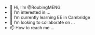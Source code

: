 - 👋 Hi, I’m @RoubingMENG
- 👀 I’m interested in ...
- 🌱 I’m currently learning EE in Cambridge
- 💞️ I’m looking to collaborate on ...
- 📫 How to reach me ...

<!---
RoubingMENG/RoubingMENG is a ✨ special ✨ repository because its `README.md` (this file) appears on your GitHub profile.
You can click the Preview link to take a look at your changes.
--->
